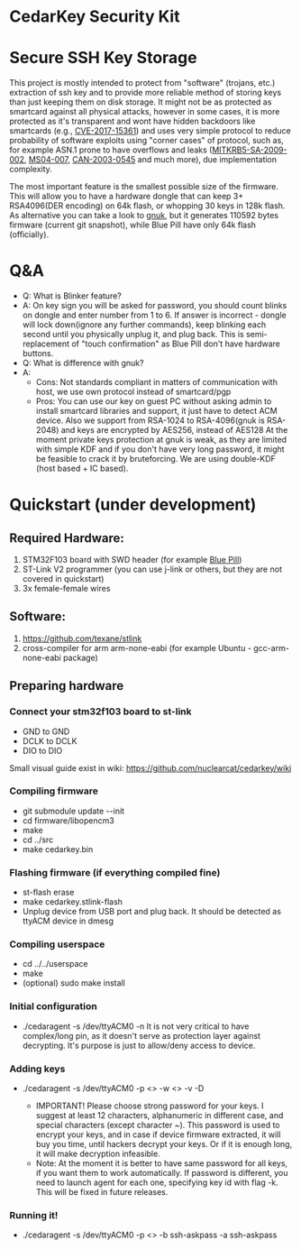 CedarKey Security Kit
=====================

# Secure SSH Key Storage

This project is mostly intended to protect from "software" (trojans, etc.) extraction of ssh key and to provide more reliable method of storing keys than just keeping them on disk storage.
It might not be as protected as smartcard against all physical attacks, however in some cases, it is more protected as it's transparent and wont have hidden backdoors like smartcards (e.g., [CVE-2017-15361](https://cve.mitre.org/cgi-bin/cvename.cgi?name=CVE-2017-15361)) and uses very simple protocol to reduce probability of software exploits using "corner cases" of protocol, such as, for example ASN.1 prone to have overflows and leaks ([MITKRB5-SA-2009-002](https://web.mit.edu/kerberos/advisories/MITKRB5-SA-2009-002.txt), [MS04-007](https://docs.microsoft.com/en-us/security-updates/SecurityBulletins/2004/ms04-007), [CAN-2003-0545](https://cve.mitre.org/cgi-bin/cvename.cgi?name=CVE-2003-0545) and much more), due implementation complexity.

The most important feature is the smallest possible size of the firmware.  
This will allow you to have a hardware dongle that can keep 3+ RSA4096(DER encoding) on 64k flash, or whopping 30 keys in 128k flash.  
As alternative you can take a look to [gnuk](https://www.fsij.org/category/gnuk.html), but it generates 110592 bytes firmware (current git snapshot), while Blue Pill have only 64k flash (officially).

# Q&A
* Q: What is Blinker feature?
* A: On key sign you will be asked for password, you should count blinks on dongle and enter number from 1 to 6. If answer is incorrect - dongle will lock down(ignore any further commands), keep blinking each second until you physically unplug it, and plug back. This is semi-replacement of "touch confirmation" as Blue Pill don't have hardware buttons.
* Q: What is difference with gnuk?
* A:
  * Cons: Not standards compliant in matters of communication with host, we use own protocol instead of smartcard/pgp
  * Pros: You can use our key on guest PC without asking admin to install smartcard libraries and support, it just have to detect ACM device.
Also we support from RSA-1024 to RSA-4096(gnuk is RSA-2048) and keys are encrypted by AES256, instead of AES128
At the moment private keys protection at gnuk is weak, as they are limited with simple KDF and if you don't have very long password, it might be feasible to crack it by bruteforcing. We are using double-KDF (host based + IC based).

# Quickstart (under development)
## Required Hardware:
1. STM32F103 board with SWD header (for example [Blue Pill](http://wiki.stm32duino.com/index.php?title=Blue_Pill))
2. ST-Link V2 programmer (you can use j-link or others, but they are not covered in quickstart)
3. 3x female-female wires
## Software:
1. https://github.com/texane/stlink
2. cross-compiler for arm arm-none-eabi (for example Ubuntu - gcc-arm-none-eabi package)

## Preparing hardware
### Connect your stm32f103 board to st-link
* GND to GND
* DCLK to DCLK
* DIO to DIO

Small visual guide exist in wiki: https://github.com/nuclearcat/cedarkey/wiki

### Compiling firmware
* git submodule update --init
* cd firmware/libopencm3
* make
* cd ../src
* make cedarkey.bin
### Flashing firmware (if everything compiled fine)
* st-flash erase
* make cedarkey.stlink-flash
* Unplug device from USB port and plug back. It should be detected as ttyACM device in dmesg
### Compiling userspace
* cd ../../userspace
* make
* (optional) sudo make install
### Initial configuration
* ./cedaragent -s /dev/ttyACM0 -n
It is not very critical to have complex/long pin, as it doesn't serve as protection layer against decrypting. It's purpose is just to allow/deny access to device.
### Adding keys
* ./cedaragent -s /dev/ttyACM0 -p <<your pin>> -w <<path to key>> -v -D
  * IMPORTANT! Please choose strong password for your keys. I suggest at least 12 characters, alphanumeric in different case, and special characters (except character ~). This password is used to encrypt your keys, and in case if device firmware extracted, it will buy you time, until hackers decrypt your keys. Or if it is enough long, it will make decryption infeasible.
  * Note: At the moment it is better to have same password for all keys, if you want them to work automatically. If password is different, you need to launch agent for each one,
specifying key id with flag -k. This will be fixed in future releases.
### Running it!
* ./cedaragent -s /dev/ttyACM0 -p <<your pin>> -b ssh-askpass -a ssh-askpass
